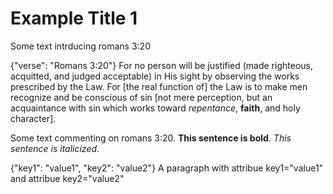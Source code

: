 Example Title 1
===============

Some text intrducing romans 3:20

{"verse": "Romans 3:20"}
For no person will be justified (made righteous, acquitted, and judged
acceptable) in His sight by observing the works prescribed by the Law.
For [the real function of] the Law is to make men recognize and be
conscious of sin [not mere perception, but an acquaintance with sin
which works toward _repentance_, **faith**, and holy character].

Some text commenting on romans 3:20.
**This sentence is bold**.
_This sentence is italicized_.

{"key1": "value1", "key2": "value2"}
A paragraph with
attribue key1="value1"
and
attribue key2="value2"
